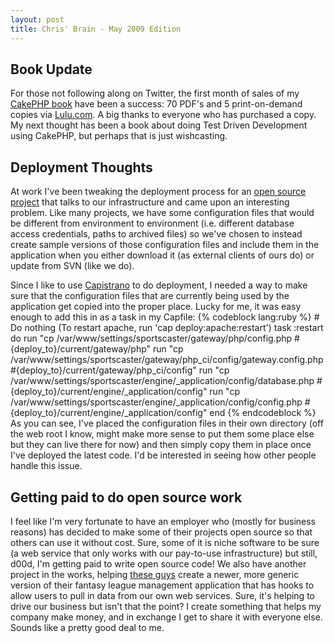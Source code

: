 ```yaml
--- 
layout: post
title: Chris' Brain - May 2009 Edition
---
```

<h2>Book Update</h2>
<p>
For those not following along on Twitter, the first month of sales of my <a href="http://littlehart.net/book">CakePHP book</a> have been a success:  70 PDF's and 5 print-on-demand copies via <a href="http://www.lulu.com/content/paperback-book/refactoring-legacy-applications-using-cakephp/6626981">Lulu.com</a>.  A big thanks to everyone who has purchased a copy.  My next thought has been a book about doing Test Driven Development using CakePHP, but perhaps that is just wishcasting.
</p>
<h2>Deployment Thoughts</h2>
<p>
At work I've been tweaking the deployment process for an <a href="http://www.sportsdb.org/sd/sportscaster">open source project</a> that talks to our infrastructure and came upon an interesting problem.  Like many projects, we have some configuration files that would be different from environment to environment (i.e. different database access credentials, paths to archived files) so we've chosen to instead create sample versions of those configuration files and include them in the  application when you either download it (as external clients of ours do) or update from SVN (like we do).  
</p>
<p>
Since I like to use <a href="http://capify.org">Capistrano</a> to do deployment, I needed a way to make sure that the configuration files that are currently being used by the application get copied into the proper place.  Lucky for me, it was easy enough to add this in as a task in my Capfile:
{% codeblock lang:ruby %}
  # Do nothing (To restart apache, run 'cap deploy:apache:restart')
  task :restart do
  	run "cp /var/www/settings/sportscaster/gateway/php/config.php #{deploy_to}/current/gateway/php"
	run "cp /var/www/settings/sportscaster/gateway/php_ci/config/gateway.config.php #{deploy_to}/current/gateway/php_ci/config"
	run "cp /var/www/settings/sportscaster/engine/_application/config/database.php #{deploy_to}/current/engine/_application/config"
	run "cp /var/www/settings/sportscaster/engine/_application/config/config.php #{deploy_to}/current/engine/_application/config"
  end
{% endcodeblock %}
As you can see, I've placed the configuration files in their own directory (off the web root I know, might make more sense to put them some place else but they can live there for now) and then simply copy them in place once I've deployed the latest code.  I'd be interested in seeing how other people handle this issue.
</p>
<h2>Getting paid to do open source work</h2>
<p>
I feel like I'm very fortunate to have an employer who (mostly for business reasons) has decided to make some of their projects open source so that others can use it without cost.  Sure, some of it is niche software to be sure (a web service that only works with our pay-to-use infrastructure) but still, d00d, I'm getting paid to write open source code!  We also have another project in the works, helping <a href="http://www.phpffl.com">these guys</a> create a newer, more generic version of their fantasy league management application that has hooks to allow users to pull in data from our own web services.  Sure, it's helping to drive our business but isn't that the point?  I create something that helps my company make money, and in exchange I get to share it with everyone else.  Sounds like a pretty good deal to me.
</p>
